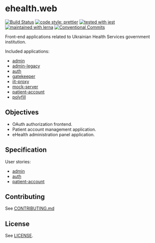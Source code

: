 # ehealth.web

[![Build Status](https://travis-ci.com/edenlabllc/ehealth.web.svg?branch=master)](https://travis-ci.com/edenlabllc/ehealth.web)
[![code style: prettier](https://img.shields.io/badge/code_style-prettier-ff69b4.svg)](https://github.com/prettier/prettier)
[![tested with jest](https://img.shields.io/badge/tested_with-jest-99424f.svg)](https://github.com/facebook/jest)
[![maintained with lerna](https://img.shields.io/badge/maintained_with-lerna-cc00ff.svg)](https://lernajs.io/)
[![Conventional Commits](https://img.shields.io/badge/Conventional_Commits-1.0.0-yellow.svg)](https://conventionalcommits.org)

Front-end applications related to Ukrainian Health Services government institution.

Included applications:

- [admin](./packages/admin#readme)
- [admin-legacy](./packages/admin-legacy#readme)
- [auth](./packages/auth#readme)
- [gatekeeper](./packages/gatekeeper#readme)
- [iit-proxy](./packages/iit-proxy#readme)
- [mock-server](./packages/mock-server#readme)
- [patient-account](./packages/patient-account#readme)
- [polyfill](./packages/polyfill#readme)

## Objectives

- OAuth authorization frontend.
- Patient account management application.
- eHealth administration panel application.

## Specification

User stories:

- [admin](./packages/admin/e2e/__features__)
- [auth](./packages/auth/e2e/__features__)
- [patient-account](./packages/patient-account/e2e/__features__)

## Contributing

See [CONTRIBUTING.md](CONTRIBUTING.md)

## License

See [LICENSE](LICENSE).
